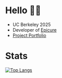 # Hello 👋🏼
* UC Berkeley 2025
* Developer of [Epicure](https://bit.ly/epicuregame)
* [Project Portfolio](https://noah-ku.github.io/portfolio/)

# Stats
[![Top Langs](https://github-readme-stats-two-kappa-20.vercel.app/api/top-langs/?username=noah-ku&count_private=true&exclude_repo=verserush,tjc-notify&hide=shaderlab,hlsl,objective-c%2B%2B)](https://github.com/noah-ku/github-readme-stats)
